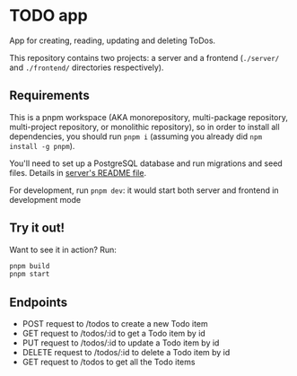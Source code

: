 # TODO app

App for creating, reading, updating and deleting ToDos.

This repository contains two projects: a server and a frontend (`./server/` and `./frontend/` directories respectively).

## Requirements

This is a pnpm workspace (AKA monorepository, multi-package repository, multi-project repository, or monolithic repository), so in order to install all dependencies, you should run `pnpm i` (assuming you already did `npm install -g pnpm`).

You'll need to set up a PostgreSQL database and run migrations and seed files. Details in [server's README file](./server/README.md).

For development, run `pnpm dev`: it would start both server and frontend in development mode

## Try it out!

Want to see it in action?
Run:

```sh
pnpm build
pnpm start
```

## Endpoints

- POST request to /todos to create a new Todo item
- GET request to /todos/:id to get a Todo item by id
- PUT request to /todos/:id to update a Todo item by id
- DELETE request to /todos/:id to delete a Todo item by id
- GET request to /todos to get all the Todo items
